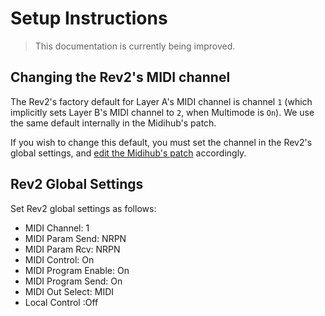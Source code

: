 # Setup Instructions
> This documentation is currently being improved.

## Changing the Rev2's MIDI channel
The Rev2's factory default for Layer A's MIDI channel is channel `1` (which implicitly sets Layer B's MIDI channel to `2`, when Multimode is `On`). We use the same default internally in the Midihub's patch.

If you wish to change this default, you must set the channel in the Rev2's global settings, and [edit the Midihub's patch](how.md#set-the-midi-channel) accordingly.

## Rev2 Global Settings
Set Rev2 global settings as follows:

- MIDI Channel: 1
- MIDI Param Send: NRPN
- MIDI Param Rcv: NRPN
- MIDI Control: On
- MIDI Program Enable: On
- MIDI Program Send: On
- MIDI Out Select: MIDI
- Local Control :Off
